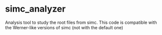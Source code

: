 # simc_analyzer
Analysis tool to study the root files from simc. This code is compatible with the Werner-like versions of simc (not with the default one)
